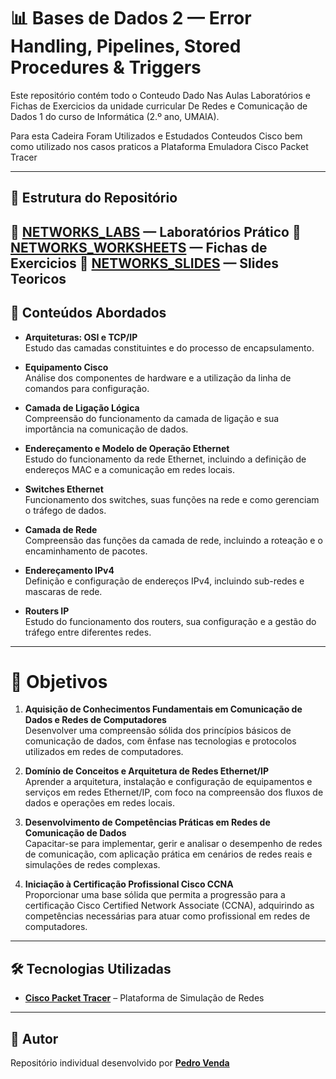 # 📊 Bases de Dados 2 — Error Handling, Pipelines, Stored Procedures & Triggers

Este repositório contém todo o Conteudo Dado Nas Aulas Laboratórios e Fichas de Exercicios da unidade curricular De Redes e Comunicação de Dados 1 do curso de Informática (2.º ano, UMAIA).

Para esta Cadeira Foram Utilizados e Estudados Conteudos Cisco bem como utilizado nos casos praticos a Plataforma Emuladora Cisco Packet Tracer

---

## 🚀 Estrutura do Repositório

📂 [NETWORKS_LABS](./NETWORKS_LABS) — Laboratórios Prático
📂 [NETWORKS_WORKSHEETS](./NETWORKS_WORKSHEETS) — Fichas de Exercicios
📂 [NETWORKS_SLIDES](./NETWORKS_SLIDES) — Slides Teoricos
---

## 📌 Conteúdos Abordados

- **Arquiteturas: OSI e TCP/IP**  
  Estudo das camadas constituintes e do processo de encapsulamento.

- **Equipamento Cisco**  
  Análise dos componentes de hardware e a utilização da linha de comandos para configuração.

- **Camada de Ligação Lógica**  
  Compreensão do funcionamento da camada de ligação e sua importância na comunicação de dados.

- **Endereçamento e Modelo de Operação Ethernet**  
  Estudo do funcionamento da rede Ethernet, incluindo a definição de endereços MAC e a comunicação em redes locais.

- **Switches Ethernet**  
  Funcionamento dos switches, suas funções na rede e como gerenciam o tráfego de dados.

- **Camada de Rede**  
  Compreensão das funções da camada de rede, incluindo a roteação e o encaminhamento de pacotes.

- **Endereçamento IPv4**  
  Definição e configuração de endereços IPv4, incluindo sub-redes e mascaras de rede.

- **Routers IP**  
  Estudo do funcionamento dos routers, sua configuração e a gestão do tráfego entre diferentes redes.

---

# 🎯 Objetivos

1. **Aquisição de Conhecimentos Fundamentais em Comunicação de Dados e Redes de Computadores**  
   Desenvolver uma compreensão sólida dos princípios básicos de comunicação de dados, com ênfase nas tecnologias e protocolos utilizados em redes de computadores.

2. **Domínio de Conceitos e Arquitetura de Redes Ethernet/IP**  
   Aprender a arquitetura, instalação e configuração de equipamentos e serviços em redes Ethernet/IP, com foco na compreensão dos fluxos de dados e operações em redes locais.

3. **Desenvolvimento de Competências Práticas em Redes de Comunicação de Dados**  
   Capacitar-se para implementar, gerir e analisar o desempenho de redes de comunicação, com aplicação prática em cenários de redes reais e simulações de redes complexas.

4. **Iniciação à Certificação Profissional Cisco CCNA**  
   Proporcionar uma base sólida que permita a progressão para a certificação Cisco Certified Network Associate (CCNA), adquirindo as competências necessárias para atuar como profissional em redes de computadores.


--- 
## 🛠️ Tecnologias Utilizadas


- [**Cisco Packet Tracer**](https://www.netacad.com/courses/packet-tracer) – Plataforma de Simulação de Redes

---

## 👤 Autor

Repositório individual desenvolvido por [**Pedro Venda**](https://github.com/PedroVenda27)


